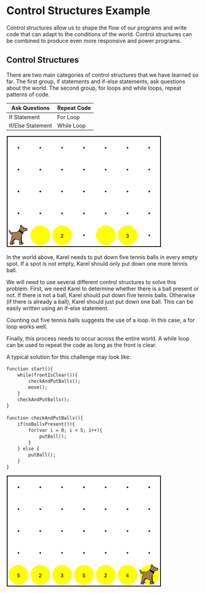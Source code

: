 # Control Structures Example

Control structures allow us to shape the flow of our programs and write code that can adapt to the conditions of the world. Control structures can be combined to produce even more responsive and power programs.

## Control Structures

There are two main categories of control structures that we have learned so far. The first group, if statements and if-else statements, ask questions about the world. The second group, for loops and while loops, repeat patterns of code.

| Ask Questions | Repeat Code   |
| ------------- | ------------- |
| If Statement  | For Loop  |
| If/Else Statement  | While Loop  |

![Karel needs to place tennis balls](../static/karel/karel-put-ball.png)

In the world above, Karel needs to put down five tennis balls in every empty spot. If a spot is not empty, Karel should only put down one more tennis ball.

We will need to use several different control structures to solve this problem. First, we need Karel to determine whether there is a ball present or not. If there is not a ball, Karel should put down five tennis balls. Otherwise (if there is already a ball), Karel should just put down one ball. This can be easily written using an if-else statement.

Counting out five tennis balls suggests the use of a loop. In this case, a for loop works well.

Finally, this process needs to occur across the entire world. A while loop can be used to repeat the code as long as the front is clear.

A typical solution for this challenge may look like:

    function start(){
        while(frontIsClear()){
            checkAndPutBalls();
            move();
        }
        checkAndPutBalls();
    }

    function checkAndPutBalls(){
        if(noBallsPresent()){
            for(var i = 0; i < 5; i++){
                putBall();
            }
        } else {
            putBall();
        }
    }

![Karel needs to place tennis balls](../static/karel/karel-put-ball-result.png)
